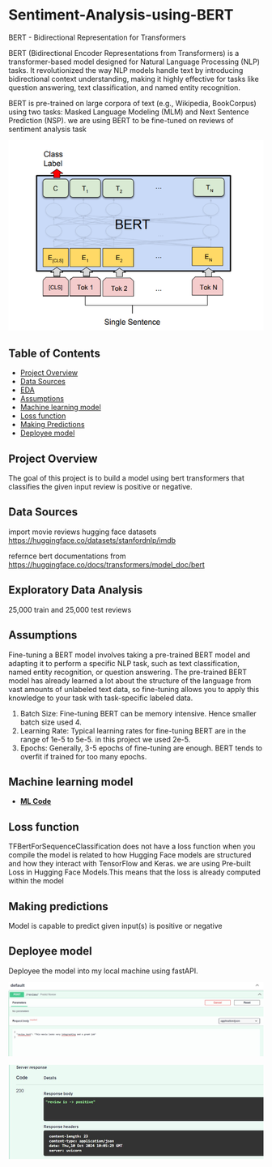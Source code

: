 # Sentiment-Analysis-using-BERT
BERT - Bidirectional Representation for Transformers 

BERT (Bidirectional Encoder Representations from Transformers) is a transformer-based model designed for Natural Language Processing (NLP) tasks.
It revolutionized the way NLP models handle text by introducing bidirectional context understanding, making it highly effective for tasks like question answering, text classification, and named entity recognition.

BERT is pre-trained on large corpora of text (e.g., Wikipedia, BookCorpus) using two tasks: Masked Language Modeling (MLM) and Next Sentence Prediction (NSP).
we are using BERT to be fine-tuned on reviews of sentiment analysis task

![alt text](images/bert_single_sentence_arch.png)

## Table of Contents
- [Project Overview](#project-overview)
- [Data Sources](#data-sources)
- [EDA](#exploratory-data-analysis)
- [Assumptions](#assumptions)
- [Machine learning model](#machine-learning-model)
- [Loss function](#loss-function)
- [Making Predictions](#making-predictions)
- [Deployee model](#deployee-model)

## Project Overview
  
The goal of this project is to build a model using bert transformers that classifies the given input review is positive or negative.

## Data Sources
import movie reviews hugging face datasets
https://huggingface.co/datasets/stanfordnlp/imdb

refernce bert documentations from https://huggingface.co/docs/transformers/model_doc/bert

## Exploratory Data Analysis
25,000 train and 25,000 test reviews

## Assumptions
Fine-tuning a BERT model involves taking a pre-trained BERT model and adapting it to perform a specific NLP task, such as text classification, named entity recognition, or question answering. The pre-trained BERT model has already learned a lot about the structure of the language from vast amounts of unlabeled text data, so fine-tuning allows you to apply this knowledge to your task with task-specific labeled data.

1. Batch Size: Fine-tuning BERT can be memory intensive. Hence smaller batch size used 4.
2. Learning Rate: Typical learning rates for fine-tuning BERT are in the range of 1e-5 to 5e-5. in this project we used 2e-5.
3. Epochs: Generally, 3-5 epochs of fine-tuning are enough. BERT tends to overfit if trained for too many epochs.

## Machine learning model
- [**ML Code**](BERT.ipynb)

## Loss function
TFBertForSequenceClassification does not have a loss function when you compile the model is related to how Hugging Face models are structured and how they interact with TensorFlow and Keras.
we are using Pre-built Loss in Hugging Face Models.This means that the loss is already computed within the model

## Making predictions
Model is capable to predict given input(s) is positive or negative

## Deployee model
Deployee the model into my local machine using fastAPI.

![alt text](images/swagger_1.jpg)

![alt text](images/swagger_response.jpg)

